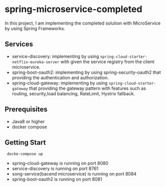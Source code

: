 # spring-microservice-completed
In this project, I am implementing the completed solution with MicroService by using Spring Frameworks.
## Services
* service-discovery: implementing by using `spring-cloud-starter-netflix-eureka-server` with given the service registry from the client microservice.
* spring-boot-oauth2: implementing by using spring-security-oauth2 that providing the authentication and authorization.
* spring-cloud-gateway: implementing by using `spring-cloud-starter-gateway` that providing the gateway pattern with features such as routing, security,load balancing, RateLimit, Hystrix fallback.
## Prerequisites
* Java8 or higher
* docker compose

## Getting Start
``` docke-compose up```
* spring-cloud-gateway is running on port 8080
* service-discovery is running on port 8761
* song-service(bacend microservice) is running on port 8084
* spring-boot-oauth2 is running on port 8081
